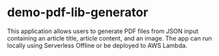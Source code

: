# demo-pdf-lib-generator
This application allows users to generate PDF files from JSON input containing an article title, article content, and an image. The app can run locally using Serverless Offline or be deployed to AWS Lambda.
